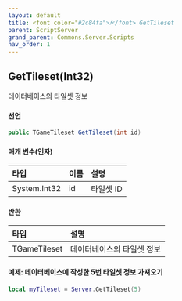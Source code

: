 ```yaml
---
layout: default
title: <font color="#2c84fa">𝑓</font> GetTileset
parent: ScriptServer
grand_parent: Commons.Server.Scripts
nav_order: 1
---
```


<!-- 아래로 편집 -->

## GetTileset(Int32)
데이터베이스의 타일셋 정보

#### 선언
```cs
public TGameTileset GetTileset(int id)
```

#### 매개 변수(인자)

|타입|이름|설명|
|:-|:-|:-|
|System.Int32|id|타일셋 ID|

#### 반환

|타입|설명|
|:-|:-|
|TGameTileset|데이터베이스의 타일셋 정보|

#### 예제: 데이터베이스에 작성한 5번 타일셋 정보 가져오기
```lua
local myTileset = Server.GetTileset(5)
```